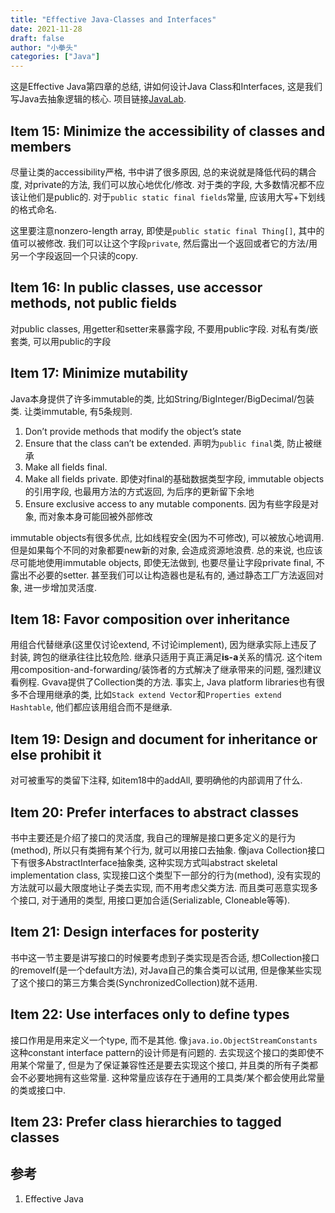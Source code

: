 ```yaml
---
title: "Effective Java-Classes and Interfaces"
date: 2021-11-28
draft: false
author: "小拳头"
categories: ["Java"]
---
```


这是Effective Java第四章的总结, 讲如何设计Java Class和Interfaces, 这是我们写Java去抽象逻辑的核心. 项目链接[JavaLab](https://github.com/huanruiz/JavaLab).

## Item 15: Minimize the accessibility of classes and members
尽量让类的accessibility严格, 书中讲了很多原因, 总的来说就是降低代码的耦合度, 对private的方法, 我们可以放心地优化/修改. 对于类的字段, 大多数情况都不应该让他们是public的. 对于`public static final fields`常量, 应该用大写+下划线的格式命名.

这里要注意nonzero-length array, 即使是`public static final Thing[]`, 其中的值可以被修改. 我们可以让这个字段`private`, 然后露出一个返回或者它的方法/用另一个字段返回一个只读的copy.

## Item 16: In public classes, use accessor methods, not public fields
对public classes, 用getter和setter来暴露字段, 不要用public字段. 对私有类/嵌套类, 可以用public的字段

## Item 17: Minimize mutability
Java本身提供了许多immutable的类, 比如String/BigInteger/BigDecimal/包装类. 让类immutable, 有5条规则.
1. Don’t provide methods that modify the object’s state
2. Ensure that the class can’t be extended. 声明为`public final`类, 防止被继承
3. Make all fields final. 
4. Make all fields private. 即使对final的基础数据类型字段, immutable objects的引用字段, 也最用方法的方式返回, 为后序的更新留下余地
5. Ensure exclusive access to any mutable components. 因为有些字段是对象, 而对象本身可能回被外部修改

immutable objects有很多优点, 比如线程安全(因为不可修改), 可以被放心地调用. 但是如果每个不同的对象都要new新的对象, 会造成资源地浪费. 总的来说, 也应该尽可能地使用immutable objects, 即使无法做到, 也要尽量让字段private final, 不露出不必要的setter. 甚至我们可以让构造器也是私有的, 通过静态工厂方法返回对象, 进一步增加灵活度.

## Item 18: Favor composition over inheritance
用组合代替继承(这里仅讨论extend, 不讨论implement), 因为继承实际上违反了封装, 跨包的继承往往比较危险. 继承只适用于真正满足**is-a**关系的情况. 这个item用composition-and-forwarding/装饰者的方式解决了继承带来的问题, 强烈建议看例程. Gvava提供了Collection类的方法. 事实上, Java platform libraries也有很多不合理用继承的类, 比如`Stack extend Vector`和`Properties extend Hashtable`, 他们都应该用组合而不是继承.

## Item 19: Design and document for inheritance or else prohibit it
对可被重写的类留下注释, 如item18中的addAll, 要明确他的内部调用了什么.

## Item 20: Prefer interfaces to abstract classes
书中主要还是介绍了接口的灵活度, 我自己的理解是接口更多定义的是行为(method), 所以只有类拥有某个行为, 就可以用接口去抽象. 像java Collection接口下有很多AbstractInterface抽象类, 这种实现方式叫abstract skeletal implementation class, 实现接口这个类型下一部分的行为(method), 没有实现的方法就可以最大限度地让子类去实现, 而不用考虑父类方法. 而且类可恶意实现多个接口, 对于通用的类型, 用接口更加合适(Serializable, Cloneable等等).

## Item 21: Design interfaces for posterity
书中这一节主要是讲写接口的时候要考虑到子类实现是否合适, 想Collection接口的removeIf(是一个default方法), 对Java自己的集合类可以试用, 但是像某些实现了这个接口的第三方集合类(SynchronizedCollection)就不适用.

## Item 22: Use interfaces only to define types
接口作用是用来定义一个type, 而不是其他. 像`java.io.ObjectStreamConstants`这种constant interface pattern的设计师是有问题的. 去实现这个接口的类即使不用某个常量了, 但是为了保证兼容性还是要去实现这个接口, 并且类的所有子类都会不必要地拥有这些常量. 这种常量应该存在于通用的工具类/某个都会使用此常量的类或接口中.

## Item 23: Prefer class hierarchies to tagged classes


## 参考
1. Effective Java
